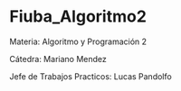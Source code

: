 # Fiuba_Algoritmo2

Materia: Algoritmo y Programación 2

Cátedra: Mariano Mendez

Jefe de Trabajos Practicos: Lucas Pandolfo

